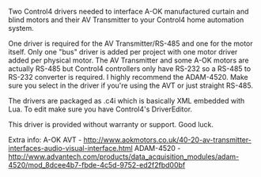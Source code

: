 Two Control4 drivers needed to interface A-OK manufactured curtain and blind motors and their AV Transmitter to your Control4 home automation system.

One driver is required for the AV Transmitter/RS-485 and one for the motor itself. Only one "bus" driver is added per project with one motor driver added per physical motor. The AV Transmitter and some A-OK motors are actually RS-485 but Control4 controllers only have RS-232 so a RS-485 to RS-232 converter is required. I highly recommend the ADAM-4520. Make sure you select in the driver if you're using the AVT or just straight RS-485.

The drivers are packaged as .c4i which is basically XML embedded with Lua. To edit make sure you have Control4's DriverEditor.

This driver is provided without warranty or support. Good luck.

Extra info:
A-OK AVT - http://www.aokmotors.co.uk/40-20-av-transmitter-interfaces-audio-visual-interface.html
ADAM-4520 - http://www.advantech.com/products/data_acquisition_modules/adam-4520/mod_8dcee4b7-fbde-4c5d-9752-ed2f2fbd00bf

